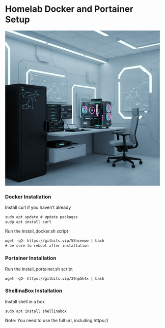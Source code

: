 # Homelab Docker and Portainer Setup

![Homelab](docs/images/homelab.jpeg)



### Docker Installation
Install curl if you haven't already

    sudo apt update # update packages
    sudp apt install curl
Run the install_docker.sh script 

    wget -qO- https://gitbits.vip/55hceeww | bash
    # be sure to reboot after installation

### Portainer Installation
Run the install_portainer.sh script

    wget -qO- https://gitbits.vip/39hp5h4x | bash

### ShellinaBox Installation
Install shell in a box

    sudo apt install shellinabox

Note: You need to use the full url, including https://
